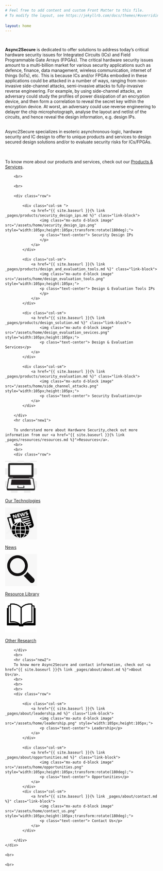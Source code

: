```yaml
---
# Feel free to add content and custom Front Matter to this file.
# To modify the layout, see https://jekyllrb.com/docs/themes/#overriding-theme-defaults

layout: home
---
```


<div>
<content>
</content>
</div>
<div>
<content>
</content>
</div>
<br>
<section id="content">

<strong>Async2Secure</strong> is dedicated to offer solutions to address today’s critical hardware security
issues for Integrated Circuits (ICs) and Field Programmable Gate Arrays (FPGAs). The critical
hardware security issues amount to a multi-billion market for various security applications such
as defence, finance, data management, wireless communication, internet of things (IoTs), etc.
This is because ICs and/or FPGAs embodied in these applications could be attacked in a number
of ways, ranging from non-invasive side-channel attacks, semi-invasive attacks to fully-invasive
reverse engineering. For example, by using side-channel attacks, an adversary could study the
profiles of power dissipation of an encryption device, and then form a correlation to reveal the
secret key within the encryption device. At worst, an adversary could use reverse engineering
to delayer the chip microphotograph, analyse the layout and netlist of the circuits, and hence
reveal the design information, e.g. design IPs.
<br>
<br>

Async2Secure specializes in esoteric asynchronous-logic, hardware security and IC design to
offer to unique products and services to design secured design solutions and/or to evaluate
security risks for ICs/FPGAs.

<br>
<br>
 To know more about our products and services, check out our <a href="{{ site.baseurl }}{% link _pages/products/product.md %}">Products & Services</a>.

   <section id="content">
    <div class="container">

        <br>

        <br>

        <div class="row">

            <div class="col-sm ">
                <a href="{{ site.baseurl }}{% link _pages/products/security_design_ips.md %}" class="link-block">
                    <img class="mx-auto d-block image" src="/assets/home/security_design_ips.png" style="width:105px;height:105px;transform:rotate(180deg);">
                    <p class="text-center"> Security Design IPs
                    </p>
                </a>
            </div>

            <div class="col-sm">
                <a href="{{ site.baseurl }}{% link _pages/products/design_and_evaluation_tools.md %}" class="link-block">
                    <img class="mx-auto d-block image" src="/assets/home/design_evaluation_tools.png" style="width:105px;height:105px;">
                    <p class="text-center"> Design & Evaluation Tools IPs
                    </p>
                </a>
            </div>

            <div class="col-sm">
                <a href="{{ site.baseurl }}{% link _pages/products/design_solution.md %}" class="link-block">
                    <img class="mx-auto d-block image" src="/assets/home/design_evaluation_sevices.png" style="width:105px;height:105px;">
                    <p class="text-center"> Design & Evaluation Services</p>
                </a>
            </div>

            <div class="col-sm">
                <a href="{{ site.baseurl }}{% link _pages/products/security_evaluation.md %}" class="link-block">
                    <img class="mx-auto d-block image" src="/assets/home/side_channel_attacks.png" style="width:105px;height:105px;">
                    <p class="text-center"> Security Evaluation</p>
                </a>
            </div>

        </div>
        <hr class="new1"> 
        
        To understand more about Hardware Security,check out more information from our <a href="{{ site.baseurl }}{% link _pages/resources/resources.md %}">Resources</a>.
        <br>
        <br>
        <div class="row">

<div class="col">
    <a href="{{ site.baseurl }}{% link _pages/resources/technology.md %}" class="link-block">
        <img class="mx-auto d-block image" src="/assets/resources/image--0121.png" style="width:105px;height:105px;transform:rotate(180deg);">
        <p class="text-center"> Our Technologies
        </p>
    </a>
</div>

<div class="col">
    <a href="{{ site.baseurl }}{% link _pages/resources/news.md %}" class="link-block">
        <img class="mx-auto d-block image" src="/assets/resources/image--045.png" style="width:105px;height:105px;">
        <p class="text-center"> News
        </p>
    </a>
</div>

<div class="col">
    <a href="{{ site.baseurl }}{% link _pages/resources/resource_library.md %}" class="link-block">
        <img class="mx-auto d-block image" src="/assets/resources/image--044.png" style="width:105px;height:105px;transform:rotate(90deg);">
        <p class="text-center"> Resource Library</p>
    </a>
</div>

<div class="col">
    <a href="{{ site.baseurl }}{% link _pages/resources/other_research.md %}" class="link-block">
        <img class="mx-auto d-block image" src="/assets/resources/image--043.png" style="width:105px;height:105px;transform:rotate(180deg);">
        <p class="text-center"> Other Research</p>
    </a>

</div>

        </div>
        <br>
        <hr class="new2">
        To know more Async2Secure and contact information, check out <a href="{{ site.baseurl }}{% link _pages/about/about.md %}">About Us</a>.
        <br>
        <br>
        <br>
        <div class="row">

            <div class="col-sm">
                <a href="{{ site.baseurl }}{% link _pages/about/leadership.md %}" class="link-block">
                    <img class="mx-auto d-block image" src="/assets/home/leadership.png" style="width:105px;height:105px;">
                    <p class="text-center"> Leadership</p>
                </a>
            </div>

            <div class="col-sm">
                <a href="{{ site.baseurl }}{% link _pages/about/opportunities.md %}" class="link-block">
                    <img class="mx-auto d-block image" src="/assets/home/opportunities.png" style="width:105px;height:105px;transform:rotate(180deg);">
                    <p class="text-center"> Opportunities</p>
                </a>
            </div>
            <div class="col-sm">
                <a href="{{ site.baseurl }}{% link _pages/about/contact.md %}" class="link-block">
                    <img class="mx-auto d-block image" src="/assets/home/contact_us.png" style="width:105px;height:105px;transform:rotate(180deg);">
                    <p class="text-center"> Contact Us</p>
                </a>
            </div>

        </div>
    </div>

    <br>

    <br>

</section>
